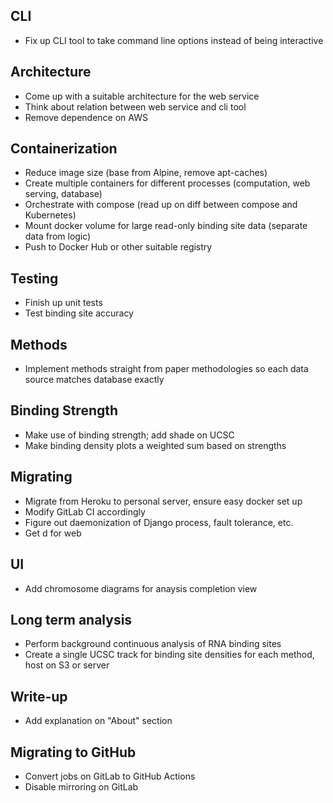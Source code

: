 ## CLI
 - Fix up CLI tool to take command line options instead of being interactive

## Architecture
 - Come up with a suitable architecture for the web service
 - Think about relation between web service and cli tool
 - Remove dependence on AWS

## Containerization
 - Reduce image size (base from Alpine, remove apt-caches)
 - Create multiple containers for different processes (computation, web
   serving, database)
 - Orchestrate with compose (read up on diff between compose and Kubernetes)
 - Mount docker volume for large read-only binding site data (separate data
   from logic)
 - Push to Docker Hub or other suitable registry

## Testing
 - Finish up unit tests
 - Test binding site accuracy

## Methods
 - Implement methods straight from paper methodologies so each data source
   matches database exactly

## Binding Strength
 - Make use of binding strength; add shade on UCSC
 - Make binding density plots a weighted sum based on strengths

## Migrating
 - Migrate from Heroku to personal server, ensure easy docker set up
 - Modify GitLab CI accordingly
 - Figure out daemonization of Django process, fault tolerance, etc.
 - Get d for web

## UI
 - Add chromosome diagrams for anaysis completion view

## Long term analysis
 - Perform background continuous analysis of RNA binding sites
 - Create a single UCSC track for binding site densities for each method,
   host on S3 or server

## Write-up
 - Add explanation on "About" section

## Migrating to GitHub
 - Convert jobs on GitLab to GitHub Actions
 - Disable mirroring on GitLab
